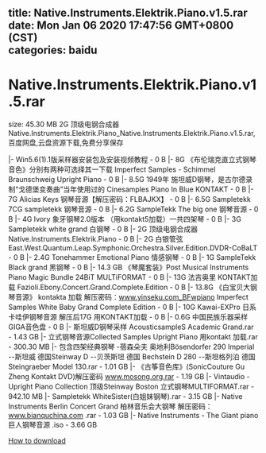 
title: Native.Instruments.Elektrik.Piano.v1.5.rar
date: Mon Jan 06 2020 17:47:56 GMT+0800 (CST)    
categories: baidu
---

# Native.Instruments.Elektrik.Piano.v1.5.rar
size: 45.30 MB
 2G 顶级电钢合成器 Native.Instruments.Elektrik.Piano_Native.Instruments.Elektrik.Piano.v1.5.rar, 百度网盘,云盘资源下载,免费分享保存
 
|- Win5.6(1).1版采样器安装包及安装视频教程 - 0 B
|- 8G 《布伦瑞克直立式钢琴音色》分别有两种可选择其一下载 Imperfect Samples - Schimmel Braunschweig Upright Piano - 0 B
|- 8.5G   1949年 施坦威D钢琴，是古尔德录制“戈德堡变奏曲”当年使用过的 Cinesamples Piano In Blue KONTAKT - 0 B
|- 7G Alicias Keys 钢琴音源【解压密码：FLBAJKX】 - 0 B
|- 6.5G Sampletekk 7CG sampletekk 钢琴音源 - 0 B
|- 6.2G SampleTekk The big one 钢琴音源 - 0 B
|- 4G Ivory 象牙钢琴2.0版本  （用kontakt5加载）一共四架琴 - 0 B
|- 3G Sampletekk white grand 白钢琴 - 0 B
|- 2G 顶级电钢合成器 Native.Instruments.Elektrik.Piano - 0 B
|- 2G 白银管弦East.West.Quantum.Leap.Symphonic.Orchestra.Silver.Edition.DVDR-CoBaLT - 0 B
|- 2.4G Tonehammer Emotional Piano 情感钢琴 - 0 B
|- 1G SampleTekk Black grand 黑钢琴 - 0 B
|- 14.3 GB 《琴魔套装》Post Musical Instruments Piano Magic Bundle 24BiT MULTiFORMAT - 0 B
|- 13G 法吉奥里   KONTAKT加载 Fazioli.Ebony.Concert.Grand.Complete.Edition - 0 B
|- 13.8G 《白宝贝大钢琴音源》 kontakta 加载 解压密码：www.yinseku.com_BFwpiano Imperfect Samples White Baby Grand Complete Edition - 0 B
|- 10G  Kawai-EXPro 日系卡哇伊钢琴音源 解压后17G 用KONTAKT加载 - 0 B
|- 0.6G 中国民族乐器采样GIGA音色盘 - 0 B
|- 斯坦威D钢琴采样 AcousticsampleS Academic Grand.rar - 1.43 GB
|- 立式钢琴音源Collected Samples Upright Piano 用kontakt 加载.rar - 300.30 MB
|- 包含四架经典钢琴 -蓓森朵夫 奥地利Bösendorfer 290 Imperial --斯坦威 德国Steinway D --贝茨斯坦 德国 Bechstein D 280  --斯坦格列泊 德国Steingraeber Model 130.rar - 1.01 GB
|- 《古筝音色库》(SonicCouture Gu Zheng Kontakt DVD)解压密码 www.mosong.org.rar - 1.19 GB
|- Vintaudio - Upright Piano Collection 顶级Steinway Boston 立式钢琴MULTIFORMAT.rar - 942.10 MB
|- Sampletekk WhiteSister(白姐妹钢琴).rar - 3.15 GB
|- Native Instruments Berlin Concert Grand 柏林音乐会大钢琴 解压密码：www.bianquchina.com .rar - 1.03 GB
|- Native Instruments - The Giant piano 巨人钢琴音源 .iso - 3.66 GB

[How to download](https://bpcam.bemobtrk.com/go/2ceec3aa-1ca2-46d6-b9ff-aaa5c184517c?jno=1558)
